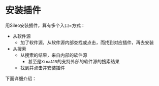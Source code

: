 # 安装插件

用Sileo安装插件，算有多个入口=方式：

* 从软件源
  * 加了软件源，从软件源内部查找或点击，而找到对应插件，再去安装
* 从搜索
  * 从搜索的结果，来自内部的软件源
    * 甚至是`XinaA15`的支持外部的软件源的搜索结果
  * 找到并点击并安装插件

下面详细介绍：
